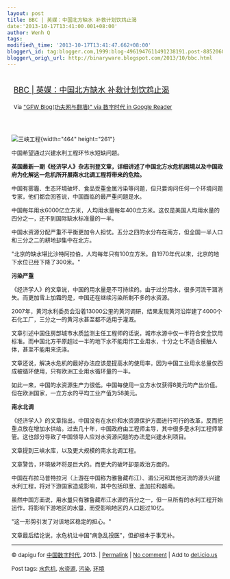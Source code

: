 ```yaml
--- 
layout: post 
title: BBC | 英媒：中国北方缺水 补救计划饮鸩止渴 
date:'2013-10-17T13:41:00.001+08:00' 
author: Wenh Q
tags:
modified\_time: '2013-10-17T13:41:47.662+08:00' 
blogger\_id: tag:blogger.com,1999:blog-4961947611491238191.post-8852060763565159588
blogger\_orig\_url: http://binaryware.blogspot.com/2013/10/bbc.html
---
```

<div style="margin: 10px; padding: 5px;">

<div style="font-size: 18px;">

[BBC | 英媒：中国北方缺水
补救计划饮鸩止渴](http://feedproxy.google.com/~r/chinagfwblog/~3/o2ukBL75OXI/)

</div>

<div style="font-size: 13px;">

Via ["GFW Blog(功夫网与翻墙)" via 数字时代 in Google
Reader](https://www.blogger.com/blogger.g?blogID=4961947611491238191&pli=1)

</div>

</div>

<div style="font-size: 13px; padding: 15px 0 10px 10px;">

<div style="width: 474px;">

![三峡工程](http://wscdn.bbc.co.uk/worldservice/assets/images/2012/07/05/120705110853_three_gorges_dam_xinhua_cr464.jpg){width="464"
height="261"}

中国希望通过兴建水利工程环节水短缺问题。

</div>

**英国最新一期《经济学人》杂志刊登文章，详细讲述了中国北方水危机困境以及中国政府为化解这一危机所开展南水北调工程将带来的危险。**

中国有雾霾、生态环境破坏、食品受重金属污染等问题，但只要询问任何一个环境问题专家，他们都会回答说，中国面临的最严重问题是水。

中国每年用水6000亿立方米，人均用水量每年400立方米。这仅是美国人均用水量的四分之一，还不到国际缺水标准量的一半。

中国水资源分配严重不平衡更加令人担忧。五分之四的水分布在南方，但全国一半人口和三分之二的耕地却集中在北方。

"北京的缺水堪比沙特阿拉伯，人均每年只有100立方米。自1970年代以来，北京的地下水位已经下降了300米。"

**污染严重**

《经济学人》的文章说，中国的用水量是不可持续的。由于过分用水，很多河流干涸消失。而更加雪上加霜的是，中国还在继续污染所剩不多的水资源。

2007年，黄河水利委员会沿着13000公里的黄河调研，结果发现黄河沿岸建了4000个石化工厂，三分之一的黄河水甚至都不适用于灌溉。

文章引述中国住房部城市水质监测主任工程师的话说，城市水源中仅一半符合安全饮用标准。而中国北方平原超过一半的地下水不能用作工业用水，十分之七不适合接触人体，甚至不能用来洗涤。

文章还说，解决水危机的最好办法应该是提高水的使用率，因为中国工业用水总量仅四成被循环使用，只有欧洲工业用水循环量的一半。

如此一来，中国的水资源生产力很低。中国每使用一立方水仅获得8美元的产出价值。但在欧洲国家，一立方水的平均工业产值为58美元。

**南水北调**

《经济学人》的文章指出，中国没有在水价和水资源保护方面进行可行的改革，反而把重点放在增加水供给。过去几十年，中国政府由工程师主导，其中很多是水利工程师掌管。这也部分导致了中国领导人应对水资源问题的办法是兴建水利项目。

文章提到三峡水库，以及更大规模的南水北调工程。

文章警告，环境破坏将是巨大的。而更大的破坏却是政治方面的。

中国在布拉马普特拉河（上游在中国称为雅鲁藏布江）、湄公河和其他河流的源头兴建水利工程，将对下游国家造成影响，其中包括印度、孟加拉和越南。

虽然中国方面说，用水量只有雅鲁藏布江水源的百分之一，但一旦所有的水利工程开始运作，将影响下游地区的水量，而受影响地区的人口超过10亿。

"这一形势引发了对该地区稳定的担心。"

文章最后结论说，水危机让中国"病急乱投医"，但却根本于事无补。


------------------------------------------------------------------------

© dapigu for [中国数字时代](http://chinadigitaltimes.net/chinese), 2013.
|
[Permalink](http://chinadigitaltimes.net/chinese/2013/10/bbc-%E8%8B%B1%E5%AA%92%EF%BC%9A%E4%B8%AD%E5%9B%BD%E5%8C%97%E6%96%B9%E7%BC%BA%E6%B0%B4-%E8%A1%A5%E6%95%91%E8%AE%A1%E5%88%92%E9%A5%AE%E9%B8%A9%E6%AD%A2%E6%B8%B4/)
| [No
comment](http://chinadigitaltimes.net/chinese/2013/10/bbc-%E8%8B%B1%E5%AA%92%EF%BC%9A%E4%B8%AD%E5%9B%BD%E5%8C%97%E6%96%B9%E7%BC%BA%E6%B0%B4-%E8%A1%A5%E6%95%91%E8%AE%A1%E5%88%92%E9%A5%AE%E9%B8%A9%E6%AD%A2%E6%B8%B4/#comments)
| Add to
[del.icio.us](http://del.icio.us/post?url=http://chinadigitaltimes.net/chinese/2013/10/bbc-%E8%8B%B1%E5%AA%92%EF%BC%9A%E4%B8%AD%E5%9B%BD%E5%8C%97%E6%96%B9%E7%BC%BA%E6%B0%B4-%E8%A1%A5%E6%95%91%E8%AE%A1%E5%88%92%E9%A5%AE%E9%B8%A9%E6%AD%A2%E6%B8%B4/&title=BBC%20%7C%20%E8%8B%B1%E5%AA%92%EF%BC%9A%E4%B8%AD%E5%9B%BD%E5%8C%97%E6%96%B9%E7%BC%BA%E6%B0%B4%20%E8%A1%A5%E6%95%91%E8%AE%A1%E5%88%92%E9%A5%AE%E9%B8%A9%E6%AD%A2%E6%B8%B4)

Post tags:
[水危机](http://chinadigitaltimes.net/chinese/tag/%E6%B0%B4%E5%8D%B1%E6%9C%BA/?category=10466),
[水资源](http://chinadigitaltimes.net/chinese/tag/%E6%B0%B4%E8%B5%84%E6%BA%90/?category=10466),
[污染](http://chinadigitaltimes.net/chinese/tag/%E6%B1%A1%E6%9F%93/?category=10466),
[环境](http://chinadigitaltimes.net/chinese/tag/%E7%8E%AF%E5%A2%83/?category=10466)

</div>
